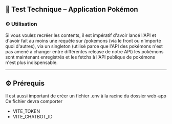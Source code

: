 ## 🧪 Test Technique – Application Pokémon

### ⚙️ Utilisation

Si vous voulez recréer les contents, il est impératif d'avoir lancé l'API et d'avoir fait au moins une requète sur /pokemons (via le front ou n'importe quoi d'autres), via un singleton (utilisé parce que l'API des pokémons n'est pas amené à changer entre différentes release de notre API) les pokémons sont maintenant enregistrés et les fetchs à l'API publique de pokémons n'est plus indispensable.

---

## ⚙️ Prérequis

Il est aussi important de créer un fichier .env à la racine du dossier web-app
Ce fichier devra comporter

- VITE_TOKEN
- VITE_CHATBOT_ID
